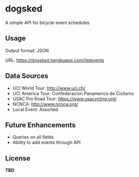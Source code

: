 # dogsked

A simple API for bicycle event schedules

## Usage
Output format: JSON

URL: https://dogsked.herokuapp.com/listevents

## Data Sources
- UCI World Tour: http://www.uci.ch/
- UCI America Tour: Confederacion Panamerica de Ciclismo
- USAC Pro Road Tour: https://www.usacycling.org/
- NCNCA: http://www.ncnca.org/
- Local Event: Assorted

## Future Enhancements
- Queries on all fields
- Ability to add events through API

## License
**TBD**
